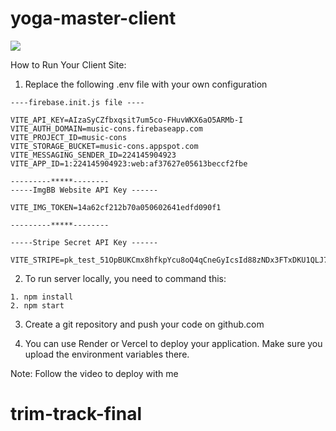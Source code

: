 # yoga-master-client
![](/src/assets/github-cover.png)


How to Run Your Client Site:
1. Replace the following .env file with your own configuration
```
----firebase.init.js file ----

VITE_API_KEY=AIzaSyCZfbxqsit7um5co-FHuvWKX6aO5ARMb-I
VITE_AUTH_DOMAIN=music-cons.firebaseapp.com
VITE_PROJECT_ID=music-cons
VITE_STORAGE_BUCKET=music-cons.appspot.com
VITE_MESSAGING_SENDER_ID=224145904923
VITE_APP_ID=1:224145904923:web:af37627e05613beccf2fbe

---------*****--------
-----ImgBB Website API Key ------

VITE_IMG_TOKEN=14a62cf212b70a050602641edfd090f1

---------*****--------

-----Stripe Secret API Key ------

VITE_STRIPE=pk_test_51OpBUKCmx8hfkpYcu8oQ4qCneGyIcsId88zNDx3FTxDKU1QLJ7MWkSKiHtp8yTq6RgmgJZSRzmyHmbF6nK7uHqrZ00Dy8FF8dA
```

2. To run server locally, you need to command this:
```
1. npm install
2. npm start
```

3. Create a git repository and push your code on github.com

4. You can use Render or Vercel to deploy your application. Make sure you upload the environment variables there.

Note: Follow the video to deploy with me


# trim-track-final
